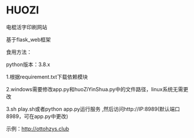 # HUOZI
电棍活字印刷网站

基于flask_web框架

食用方法：

python版本：3.8.x

1.根据requirement.txt下载依赖模块


2.windows需要修改app.py和huoZiYinShua.py中的文件路径，linux系统无需更改


3.sh play.sh或者python app.py运行服务 ,然后访问http://IP:8989(默认端口8989，可在app.py中更改)


示例：http://ottohzys.club
